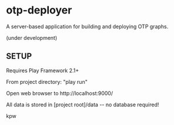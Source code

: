 otp-deployer
============

A server-based application for building and deploying OTP graphs.

(under development)


SETUP
-----
 
 Requires Play Framework 2.1+
 
 From project directory: "play run"
 
 Open web browser to http://localhost:9000/
 
 
All data is stored in [project root]/data -- no database required!


kpw
